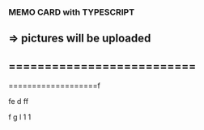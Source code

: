 ### MEMO CARD with TYPESCRIPT
=> pictures will be uploaded
--------------------------
==========================
-
===================f


fe
d
ff

f
g
l
1
1
